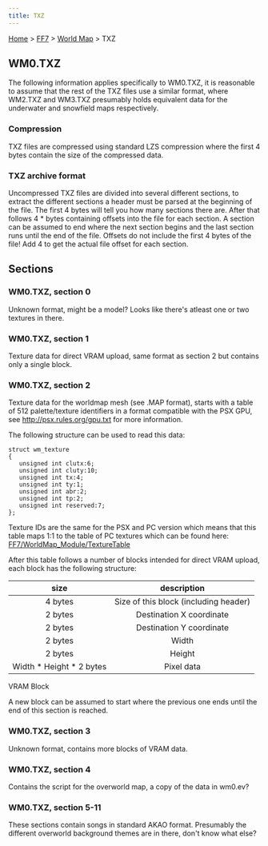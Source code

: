 ```yaml
---
title: TXZ
---
```


[Home](../../Main_Page.md) > [FF7](../../FF7.md) > [World Map](../World_Map.md) > TXZ

## WM0.TXZ

The following information applies specifically to WM0.TXZ, it is reasonable to assume that the rest of the TXZ files use a similar format, where WM2.TXZ and WM3.TXZ presumably holds equivalent data for the underwater and snowfield maps respectively.

### Compression

TXZ files are compressed using standard LZS compression where the first 4 bytes contain the size of the compressed data.

### TXZ archive format

Uncompressed TXZ files are divided into several different sections, to extract the different sections a header must be parsed at the beginning of the file. The first 4 bytes will tell you how many sections there are. After that follows 4 \* <number of sections> bytes containing offsets into the file for each section. A section can be assumed to end where the next section begins and the last section runs until the end of the file. Offsets do not include the first 4 bytes of the file! Add 4 to get the actual file offset for each section.

## Sections

### WM0.TXZ, section 0

Unknown format, might be a model? Looks like there's atleast one or two textures in there.

### WM0.TXZ, section 1

Texture data for direct VRAM upload, same format as section 2 but contains only a single block.

### WM0.TXZ, section 2

Texture data for the worldmap mesh (see .MAP format), starts with a table of 512 palette/texture identifiers in a format compatible with the PSX GPU, see <http://psx.rules.org/gpu.txt> for more information.

The following structure can be used to read this data:

`struct wm_texture`  
`{`  
`   unsigned int clutx:6;`  
`   unsigned int cluty:10;`  
`   unsigned int tx:4;`  
`   unsigned int ty:1;`  
`   unsigned int abr:2;`  
`   unsigned int tp:2;`  
`   unsigned int reserved:7;`  
`};`

Texture IDs are the same for the PSX and PC version which means that this table maps 1:1 to the table of PC textures which can be found here: [FF7/WorldMap\_Module/TextureTable](../WorldMap_Module/TextureTable.md)

After this table follows a number of blocks intended for direct VRAM upload, each block has the following structure:

|            size            |              description              |
|:--------------------------:|:-------------------------------------:|
|          4 bytes           | Size of this block (including header) |
|          2 bytes           |       Destination X coordinate        |
|          2 bytes           |       Destination Y coordinate        |
|          2 bytes           |                 Width                 |
|          2 bytes           |                Height                 |
| Width \* Height \* 2 bytes |              Pixel data               |

VRAM Block

A new block can be assumed to start where the previous one ends until the end of this section is reached.

### WM0.TXZ, section 3

Unknown format, contains more blocks of VRAM data.

### WM0.TXZ, section 4

Contains the script for the overworld map, a copy of the data in wm0.ev?

### WM0.TXZ, section 5-11

These sections contain songs in standard AKAO format. Presumably the different overworld background themes are in there, don't know what else?
